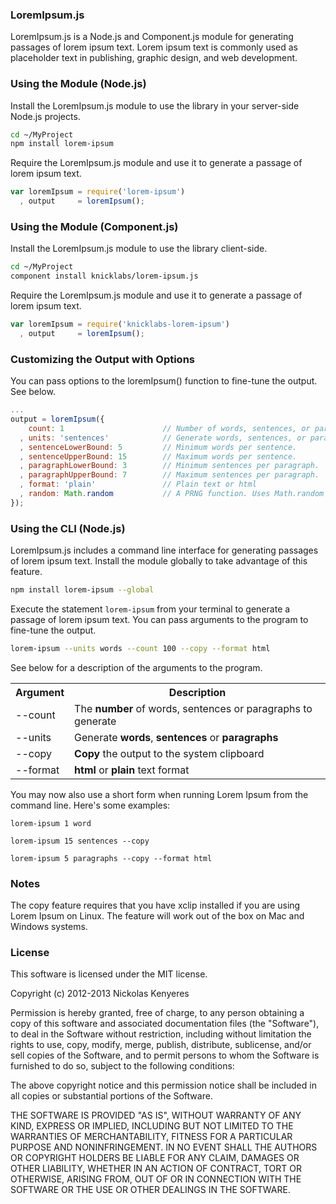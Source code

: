 ### LoremIpsum.js

LoremIpsum.js is a Node.js and Component.js module for generating passages of lorem ipsum text. Lorem ipsum text is commonly used as placeholder text in publishing, graphic design, and web development.

### Using the Module (Node.js)

Install the LoremIpsum.js module to use the library in your server-side Node.js projects.
```bash
cd ~/MyProject
npm install lorem-ipsum
```

Require the LoremIpsum.js module and use it to generate a passage of lorem ipsum text.

```javascript
var loremIpsum = require('lorem-ipsum')
  , output     = loremIpsum();
```

### Using the Module (Component.js)

Install the LoremIpsum.js module to use the library client-side.

```bash
cd ~/MyProject
component install knicklabs/lorem-ipsum.js
```

Require the LoremIpsum.js module and use it to generate a passage of lorem ipsum text.

```javascript
var loremIpsum = require('knicklabs-lorem-ipsum')
  , output     = loremIpsum();
```

### Customizing the Output with Options

You can pass options to the loremIpsum() function to fine-tune the output. See below.

```javascript
...
output = loremIpsum({
    count: 1                      // Number of words, sentences, or paragraphs to generate.
  , units: 'sentences'            // Generate words, sentences, or paragraphs.
  , sentenceLowerBound: 5         // Minimum words per sentence.
  , sentenceUpperBound: 15        // Maximum words per sentence.
  , paragraphLowerBound: 3        // Minimum sentences per paragraph.
  , paragraphUpperBound: 7        // Maximum sentences per paragraph.
  , format: 'plain'               // Plain text or html
  , random: Math.random           // A PRNG function. Uses Math.random by default
});
```

### Using the CLI (Node.js)

LoremIpsum.js includes a command line interface for generating passages of lorem ipsum text. Install the module globally to take advantage of this feature.

```bash
npm install lorem-ipsum --global
```

Execute the statement `lorem-ipsum` from your terminal to generate a passage of lorem ipsum text. You can pass arguments to the program to fine-tune the output.

```bash
lorem-ipsum --units words --count 100 --copy --format html
```

See below for a description of the arguments to the program.

<table>
  <tr>
    <th>Argument</th>
    <th>Description</th>
  </tr>
  <tr>
    <td>--count</td>
    <td>The <strong>number</strong> of words, sentences or paragraphs to generate</td>
  </tr>
  <tr>
    <td>--units</td>
    <td>Generate <strong>words</strong>, <strong>sentences</strong> or <strong>paragraphs</strong></td>
  </tr>
  <tr>
    <td>--copy</td>
    <td><strong>Copy</strong> the output to the system clipboard</td>
  </tr>
  <tr>
    <td>--format</td>
    <td><strong>html</strong> or <strong>plain</strong> text format</td>
  </tr>
</table>

You may now also use a short form when running Lorem Ipsum from the command line. Here's some examples:

```
lorem-ipsum 1 word
```

```
lorem-ipsum 15 sentences --copy
```

```
lorem-ipsum 5 paragraphs --copy --format html
```

### Notes

The copy feature requires that you have xclip installed if you are using Lorem Ipsum on Linux. The feature will work out of the box on Mac and Windows systems.

### License

This software is licensed under the MIT license.

Copyright (c) 2012-2013 Nickolas Kenyeres

Permission is hereby granted, free of charge, to any person obtaining a copy of this software and associated documentation files (the "Software"), to deal in the Software without restriction, including without limitation the rights to use, copy, modify, merge, publish, distribute, sublicense, and/or sell copies of the Software, and to permit persons to whom the Software is furnished to do so, subject to the following conditions:

The above copyright notice and this permission notice shall be included in all copies or substantial portions of the Software.

THE SOFTWARE IS PROVIDED "AS IS", WITHOUT WARRANTY OF ANY KIND, EXPRESS OR IMPLIED, INCLUDING BUT NOT LIMITED TO THE WARRANTIES OF MERCHANTABILITY, FITNESS FOR A PARTICULAR PURPOSE AND NONINFRINGEMENT. IN NO EVENT SHALL THE AUTHORS OR COPYRIGHT HOLDERS BE LIABLE FOR ANY CLAIM, DAMAGES OR OTHER LIABILITY, WHETHER IN AN ACTION OF CONTRACT, TORT OR OTHERWISE, ARISING FROM, OUT OF OR IN CONNECTION WITH THE SOFTWARE OR THE USE OR OTHER DEALINGS IN THE SOFTWARE.
